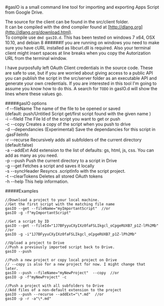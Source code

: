 #gasIO is a small command line tool for importing and exporting Apps Script from Google Drive.  
  
The source for the client can be found in the src/client folder.  
It can be compiled with the dmd compiler found at [http://dlang.org](http://dlang.org/download.html).  
To compile use `dmd gasIO.d`. 
This has been tested on windows 7 x64, OSX 10.10, and debian 8
######If you are running on windows you need to make sure you have cURL installed as libcurl.dll is required. Also your terminal client might insert spaces at line breaks when you copy the Autorization URL from the terminal window.  

I have purposfully left OAuth Client credentials in the source code. These are safe to use, but if you are worried about giving access to a public API you can publish the script in the src/server folder as an executable API and generate your own credentials. If you are interested in this tool I'm going to assume you know how to do this. A search for `TODO` in gasIO.d will show the lines where these values go.

#####gasIO options  
-f     --fileName The name of the file to be opened or saved   
(default: push/Untitled Script  get/first script found with the given name )  
-i       --fileId The File Id of the script you want to get or push  
-c         --copy Creates a copy of the script when you push to drive  
-d --dependancies (Experimental) Save the dependancies for this script in .gasFileInfo  
-r      --recurse Recursively adds all subfolders of the current directory (default:false)  
-a       --addExt Add extension to the list of defaults: gs, html, js, css. You can add as many as you need.  
-p         --push Push the current directory to a script in Drive  
-g          --get Fetches a script and saves it locally  
-s   --syncHeader Resyncs .scriptInfo with the script project.  
-t  --clearTokens Deletes all stored OAuth tokens  
-h         --help This help information.  
  
#####Examples  

    //Download a project to your local machine.  
    //Get the first script with the matching file name
    gasIO --get --fileName="myImportantScript"  //or
    gasIO -g -f"myImportantScript"  
  
    //Get a script by ID  
    gasIO --get --fileId="1J7BFyyuCXyIXz0faFSLIkgcl_oCpgeRUXB7_p1Z-lPh2Mb"  //or  
    gasIO -g -i"1J7BFyyuCXyIXz0faFSLIkgcl_oCpgeRUXB7_p1Z-lPh2Mb"  
  
    //Upload a project to Drive  
    //Push a previously imported script back to Drive.  
    gasIO --push

    //Push a new project or copy local project on Drive 
    // --copy is also for a new project for now. I might change that later.
    gasIO --push --fileName="myNewProject"  --copy  //or   
    gasIO -p -f"myNewProject" -c  
  
    //Push a project with all subfolders to Drive  
    //Add files of a non-default extension to the project
    gasIO --push --recurse --addExt="\*.md"  //or  
    gasIO -p -r -a"\*.md"

